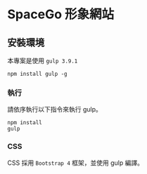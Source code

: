 # SpaceGo 形象網站

## 安裝環境

本專案是使用 `gulp 3.9.1`

```
npm install gulp -g
```

### 執行

請依序執行以下指令來執行 gulp。

```
npm install
gulp
```

### CSS

CSS 採用 `Bootstrap 4` 框架，並使用 gulp 編譯。

